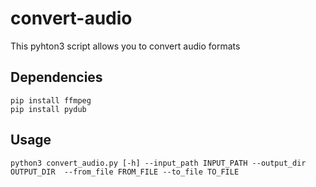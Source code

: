 # convert-audio
This pyhton3 script allows you to convert audio formats
## Dependencies
`pip install ffmpeg`\
`pip install pydub`
## Usage
```python3 convert_audio.py [-h] --input_path INPUT_PATH --output_dir OUTPUT_DIR  --from_file FROM_FILE --to_file TO_FILE```
